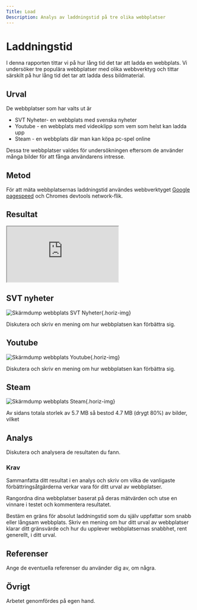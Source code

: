 ```yaml
---
Title: Load
Description: Analys av laddningstid på tre olika webbplatser
---
```



Laddningstid
=======================

I denna rapporten tittar vi på hur lång tid det tar att ladda en webbplats. Vi undersöker tre populära webbplatser med olika webbverktyg och tittar särskilt på hur lång tid det tar att ladda dess bildmaterial.

Urval
-----------------------

De webbplatser som har valts ut är
* SVT Nyheter- en webbplats med svenska nyheter
* Youtube - en webbplats med videoklipp som vem som helst kan ladda upp
* Steam - en webbplats där man kan köpa pc-spel online

Dessa tre webbplatser valdes för undersökningen eftersom de använder många bilder för att fånga användarens intresse.

Metod
-----------------------

För att mäta webbplatsernas laddningstid användes webbverktyget <a href=https://pagespeed.web.dev/>Google pagespeed</a> och Chromes devtools network-flik.


Resultat
-----------------------

<iframe class="spreadsheet" src="https://docs.google.com/spreadsheets/d/e/2PACX-1vSPp0U6vPTox2ZUKu_kN33tpo5ba91dVSppeuI_wgiwXTCnqVTyJGOkT9WdJN4x-4o7-80ycMcXwDfe/pubhtml?widget=true&amp;headers=false"></iframe>

## SVT nyheter
![Skärmdump webbplats SVT Nyheter](%assets_url%/img/svtnyheter.png){.horiz-img}

Diskutera och skriv en mening om hur webbplatsen kan förbättra sig.

## Youtube
![Skärmdump webbplats Youtube](%assets_url%/img/youtube.png){.horiz-img}

Diskutera och skriv en mening om hur webbplatsen kan förbättra sig.

## Steam
![Skärmdump webbplats Steam](%assets_url%/img/steam.png){.horiz-img}

Av sidans totala storlek av 5.7 MB så bestod 4.7 MB (drygt 80%) av bilder, vilket

Analys
-----------------------

Diskutera och analysera de resultaten du fann.

### Krav

Sammanfatta ditt resultat i en analys och skriv om vilka de vanligaste förbättringsåtgärderna verkar vara för ditt urval av webbplatser.

Rangordna dina webbplatser baserat på deras mätvärden och utse en vinnare i testet och kommentera resultatet.

Bestäm en gräns för absolut laddningstid som du själv uppfattar som snabb eller långsam webbplats. Skriv en mening om hur ditt urval av webbplatser klarar ditt gränsvärde och hur du upplever webbplatsernas snabbhet, rent generellt, i ditt urval.

Referenser
-----------------------

Ange de eventuella referenser du använder dig av, om några.

Övrigt
-----------------------

Arbetet genomfördes på egen hand.